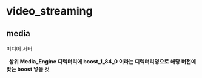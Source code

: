 # video_streaming
## media

미디어 서버



<strong>  상위 Media_Engine 디렉터리에 boost_1_84_0 이라는 디렉터리명으로 해당 버전에 맞는 boost 넣을 것</strong>
